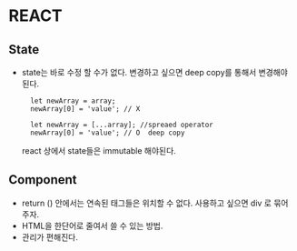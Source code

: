 # REACT

## State

- state는 바로 수정 할 수가 없다. 변경하고 싶으면 deep copy를 통해서 변경해야된다.

        let newArray = array;
        newArray[0] = 'value'; // X

        let newArray = [...array]; //spreaed operator
        newArray[0] = 'value'; // O  deep copy

  react 상에서 state들은 immutable 해야된다.

## Component

- return () 안에서는 연속된 태그들은 위치할 수 없다. 사용하고 싶으면 div 로 묶어주자.
- HTML을 한단어로 줄여서 쓸 수 있는 방법.
- 관리가 편해진다.

